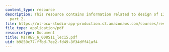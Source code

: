 ```yaml
---
content_type: resource
description: This resource contains information related to design of IIR digital filters,
  part 2.
file: https://ol-ocw-studio-app-production.s3.amazonaws.com/courses/res-6-008-digital-signal-processing-spring-2011/b9850c77ffbd7ee2fd498f34dff41af4_MITRES_6_008S11_lec15.pdf
file_type: application/pdf
resourcetype: Document
title: MITRES_6_008S11_lec15.pdf
uid: b9850c77-ffbd-7ee2-fd49-8f34dff41af4
---
```

